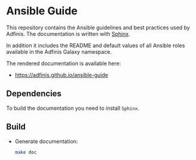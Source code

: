 # Ansible Guide

This repository contains the Ansible guidelines and best practices used by
Adfinis. The documentation is written with
[Sphinx](http://www.sphinx-doc.org/).

In addition it includes the README and default values of all Ansible roles
available in the Adfinis Galaxy namespace.

The rendered documentation is available here:

* https://adfinis.github.io/ansible-guide

## Dependencies

To build the documentation you need to install `Sphinx`.

## Build

* Generate documentation:

  ```sh
  make doc
  ```
